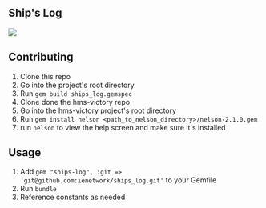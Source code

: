 ## Ship's Log

![](https://media.giphy.com/media/l0G16x3EuzEywCY8g/giphy.gif)

## Contributing

1. Clone this repo
2. Go into the project's root directory
3. Run `gem build ships_log.gemspec`
4. Clone done the hms-victory repo
5. Go into the hms-victory project's root directory
6. Run `gem install nelson <path_to_nelson_directory>/nelson-2.1.0.gem`
7. run `nelson` to view the help screen and make sure it's installed


## Usage

1. Add `gem "ships-log", :git => 'git@github.com:ienetwork/ships_log.git'` to your Gemfile
2. Run `bundle`
3. Reference constants as needed
